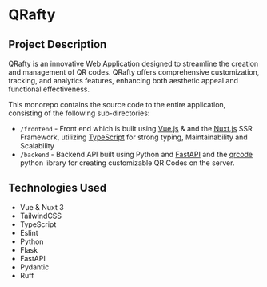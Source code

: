 # QRafty

## Project Description
QRafty is an innovative Web Application designed to streamline the creation and management of QR codes. QRafty offers comprehensive customization, tracking, and analytics features, enhancing both aesthetic appeal and functional effectiveness. 

This monorepo contains the source code to the entire application, consisting of the following sub-directories:

- `/frontend`
		- Front end which is built using [Vue.js](https://vuejs.org/) & and the [Nuxt.js](https://nuxt.com/) SSR Framework, utilizing [TypeScript](https://www.typescriptlang.org/) for strong typing, Maintainability and Scalability
- `/backend`
		- Backend API built using Python and [FastAPI](https://fastapi.tiangolo.com/) and the [qrcode](https://pypi.org/project/qrcode/) python library for creating customizable QR Codes on the server.

## Technologies Used
- Vue & Nuxt 3
- TailwindCSS
- TypeScript
- Eslint
- Python
- Flask
- FastAPI
- Pydantic
- Ruff
